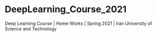 # DeepLearning_Course_2021
Deep Learning Course | Home Works | Spring 2021 | Iran University of Science and Technology
